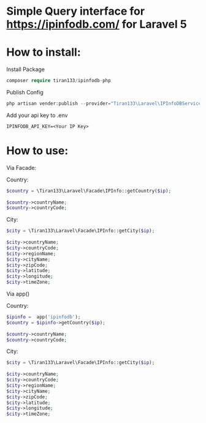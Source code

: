 Simple Query interface for https://ipinfodb.com/ for Laravel 5
==

How to install:
=
Install Package
```php
composer require tiran133/ipinfodb-php
```

Publish Config
```php
php artisan vender:publish --provider="Tiran133\Laravel\IPInfoDBServiceProvider"
```
Add your api key to .env
```
IPINFODB_API_KEY=<Your IP Key>
```
How to use:
=
Via Facade:

Country:

```php
$country = \Tiran133\Laravel\Facade\IPInfo::getCountry($ip);
 
$country->countryName;
$country->countryCode;
```

City:
```php
$city = \Tiran133\Laravel\Facade\IPInfo::getCity($ip);
 
$city->countryName;
$city->countryCode;
$city->regionName;
$city->cityName;
$city->zipCode;
$city->latitude;
$city->longitude;
$city->timeZone;

```

Via app()

Country:
```php
$ipinfo =  app('ipinfodb');
$country = $ipinfo->getCountry($ip);     
 
$country->countryName;
$country->countryCode;

```

City:
```php
$city = \Tiran133\Laravel\Facade\IPInfo::getCity($ip);
 
$city->countryName;
$city->countryCode;
$city->regionName;
$city->cityName;
$city->zipCode;
$city->latitude;
$city->longitude;
$city->timeZone;
```
